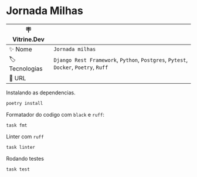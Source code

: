 # Jornada Milhas

| :placard: Vitrine.Dev |     |
| -------------         | --- |
| :sparkles: Nome       | `Jornada milhas`
| :label: Tecnologias   | `Django Rest Framework`, `Python`, `Postgres`, `Pytest`, `Docker`, `Poetry`, `Ruff`
| :rocket: URL          |


Instalando as dependencias.

```bash
poetry install
```


Formatador do codigo com `black` e `ruff`:

```bash
task fmt
```

Linter com `ruff`

```bash
task linter
```

Rodando testes

```bash
task test
```
